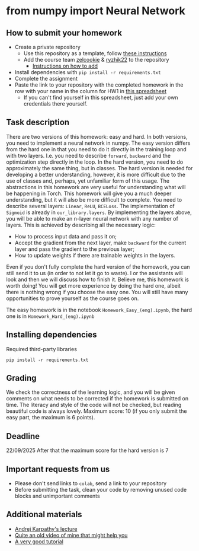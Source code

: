 # from numpy import Neural Network

## How to submit your homework
- Create a private repository
  - Use this repository as a template, follow [these instructions](https://docs.github.com/en/repositories/creating-and-managing-repositories/creating-a-repository-from-a-template)
  - Add the course team [zelcookie](https://github.com/zelcookie) & [ryzhik22](https://github.com/ryzhik22) to the repository
    - [Instructions on how to add](https://docs.github.com/en/account-and-profile/setting-up-and-managing-your-personal-account-on-github/managing-access-to-your-personal-repositories/inviting-collaborators-to-a-personal-repository)
- Install dependencies with ```pip install -r requirements.txt```
- Complete the assignment
- Paste the link to your repository with the completed homework in the row with your name in the column for HW1 in [this spreadsheet](https://docs.google.com/spreadsheets/d/1wNtmGo5sVIbVIviRuXm90e_PcCDZ218cnd-ZMTiNyRU/edit?usp=sharing)
    - If you can't find yourself in this spreadsheet, just add your own credentials there yourself.

## Task description
There are two versions of this homework: easy and hard.
In both versions, you need to implement a neural network in numpy.
The easy version differs from the hard one in that you need to do it directly in the training loop and with two layers. 
I.e. you need to describe `forward`, `backward` and the optimization step directly in the loop.
In the hard version, you need to do approximately the same thing, but in classes. 
The hard version is needed for developing a better understanding, however, it is more difficult due to the use of classes and, perhaps, yet unfamiliar form of this usage.
The abstractions in this homework are very useful for understanding what will be happening in Torch. 
This homework will give you a much deeper understanding, but it will also be more difficult to complete. 
You need to describe several layers: `Linear`, `ReLU`, `BCELoss`. The implementation of `Sigmoid` is already in `our_library.layers`. 
By implementing the layers above, you will be able to make an n-layer neural network with any number of layers. This is achieved by describing all the necessary logic:
- How to process input data and pass it on;
- Accept the gradient from the next layer, make `backward` for the current layer and pass the gradient to the previous layer;
- How to update weights if there are trainable weights in the layers.

Even if you don't fully complete the hard version of the homework, you can still send it to us (in order to not let it go to waste). 
I or the assistants will look and then we will discuss how to finish it.
Believe me, this homework is worth doing! You will get more experience by doing the hard one, albeit there is nothing wrong if you choose the easy one.
You will still have many opportunities to prove yourself as the course goes on.

The easy homework is in the notebook `Homework_Easy_(eng).ipynb`, the hard one is in `Homework_Hard_(eng).ipynb`

## Installing dependencies
Required third-party libraries

`pip install -r requirements.txt`

## Grading
We check the correctness of the learning logic, and you will be given comments on what needs to be corrected if the homework is submitted on time.
The literacy and style of the code will not be checked, but reading beautiful code is always lovely.
Maximum score: 10 (if you only submit the easy part, the maximum is 6 points).

## Deadline
22/09/2025
After that the maximum score for the hard version is 7

## Important requests from us
- Please don't send links to `colab`, send a link to your repository
- Before submitting the task, clean your code by removing unused code blocks and unimportant comments

## Additional materials
- [Andrej Karpathy's lecture](https://www.youtube.com/watch?v=VMj-3S1tku0)
- [Quite an old video of mine that might help you](https://www.youtube.com/watch?v=tZ0yCzWfbZc)
- [A very good tutorial](https://medium.com/data-science/nothing-but-numpy-understanding-creating-binary-classification-neural-networks-with-e746423c8d5c)
